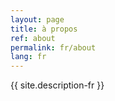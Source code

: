 ```yaml
---
layout: page
title: à propos
ref: about
permalink: fr/about
lang: fr
---
```


{{ site.description-fr }}
